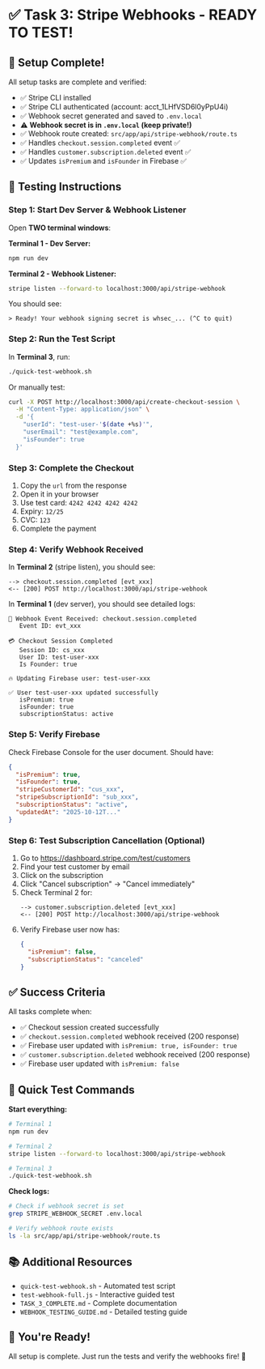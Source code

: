 # ✅ Task 3: Stripe Webhooks - READY TO TEST!

## 🎉 Setup Complete!

All setup tasks are complete and verified:

- ✅ Stripe CLI installed
- ✅ Stripe CLI authenticated (account: acct_1LHfVSD6l0yPpU4i)
- ✅ Webhook secret generated and saved to `.env.local`
- ⚠️  **Webhook secret is in `.env.local` (keep private!)**
- ✅ Webhook route created: `src/app/api/stripe-webhook/route.ts`
- ✅ Handles `checkout.session.completed` event ✅
- ✅ Handles `customer.subscription.deleted` event ✅
- ✅ Updates `isPremium` and `isFounder` in Firebase ✅

## 🧪 Testing Instructions

### Step 1: Start Dev Server & Webhook Listener

Open **TWO terminal windows**:

**Terminal 1 - Dev Server:**
```bash
npm run dev
```

**Terminal 2 - Webhook Listener:**
```bash
stripe listen --forward-to localhost:3000/api/stripe-webhook
```

You should see:
```
> Ready! Your webhook signing secret is whsec_... (^C to quit)
```

### Step 2: Run the Test Script

In **Terminal 3**, run:
```bash
./quick-test-webhook.sh
```

Or manually test:
```bash
curl -X POST http://localhost:3000/api/create-checkout-session \
  -H "Content-Type: application/json" \
  -d '{
    "userId": "test-user-'$(date +%s)'",
    "userEmail": "test@example.com",
    "isFounder": true
  }'
```

### Step 3: Complete the Checkout

1. Copy the `url` from the response
2. Open it in your browser
3. Use test card: `4242 4242 4242 4242`
4. Expiry: `12/25`
5. CVC: `123`
6. Complete the payment

### Step 4: Verify Webhook Received

In **Terminal 2** (stripe listen), you should see:
```
--> checkout.session.completed [evt_xxx]
<-- [200] POST http://localhost:3000/api/stripe-webhook
```

In **Terminal 1** (dev server), you should see detailed logs:
```
🔔 Webhook Event Received: checkout.session.completed
   Event ID: evt_xxx
   
💳 Checkout Session Completed
   Session ID: cs_xxx
   User ID: test-user-xxx
   Is Founder: true
   
🔥 Updating Firebase user: test-user-xxx

✅ User test-user-xxx updated successfully
   isPremium: true
   isFounder: true
   subscriptionStatus: active
```

### Step 5: Verify Firebase

Check Firebase Console for the user document. Should have:
```json
{
  "isPremium": true,
  "isFounder": true,
  "stripeCustomerId": "cus_xxx",
  "stripeSubscriptionId": "sub_xxx",
  "subscriptionStatus": "active",
  "updatedAt": "2025-10-12T..."
}
```

### Step 6: Test Subscription Cancellation (Optional)

1. Go to https://dashboard.stripe.com/test/customers
2. Find your test customer by email
3. Click on the subscription
4. Click "Cancel subscription" → "Cancel immediately"
5. Check Terminal 2 for:
   ```
   --> customer.subscription.deleted [evt_xxx]
   <-- [200] POST http://localhost:3000/api/stripe-webhook
   ```
6. Verify Firebase user now has:
   ```json
   {
     "isPremium": false,
     "subscriptionStatus": "canceled"
   }
   ```

## ✅ Success Criteria

All tasks complete when:
- ✅ Checkout session created successfully
- ✅ `checkout.session.completed` webhook received (200 response)
- ✅ Firebase user updated with `isPremium: true, isFounder: true`
- ✅ `customer.subscription.deleted` webhook received (200 response)
- ✅ Firebase user updated with `isPremium: false`

## 🚀 Quick Test Commands

**Start everything:**
```bash
# Terminal 1
npm run dev

# Terminal 2  
stripe listen --forward-to localhost:3000/api/stripe-webhook

# Terminal 3
./quick-test-webhook.sh
```

**Check logs:**
```bash
# Check if webhook secret is set
grep STRIPE_WEBHOOK_SECRET .env.local

# Verify webhook route exists
ls -la src/app/api/stripe-webhook/route.ts
```

## 📚 Additional Resources

- `quick-test-webhook.sh` - Automated test script
- `test-webhook-full.js` - Interactive guided test
- `TASK_3_COMPLETE.md` - Complete documentation
- `WEBHOOK_TESTING_GUIDE.md` - Detailed testing guide

## 🎉 You're Ready!

All setup is complete. Just run the tests and verify the webhooks fire! 🚀

